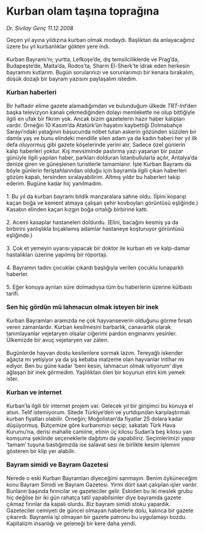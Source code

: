 # Kurban olam taşına toprağına

*Dr. Sivilay Genç 11.12.2008*

<div class="taraf_structure_2col_1zq">
<div class="margen_n">



 <p>Geçen yıl ayına yıldızına kurban olmak modaydı. Başlıktan da anlayacağınız üzere bu yıl kurbanlıklar gökten yere indi. <br/><br/>Kurban Bayramı’nı; yurtta, Lefkoşe’de, dış temsilciliklerde ve Prag’da, Budapeşte’de, Malta’da, Rodos’ta, Sharm El-Sherk’te idrak eden herkesin bayramını kutlarım. Bugün sorularınızı ve sorunlarımızı bir kenara bırakalım, düşük dozajlı bir bayram yazısını paylaşalım istedim. <b><br/><br/><font size="3">Kurban haberleri</font></b><font size="3"> <br/></font><br/>Bir haftadır elime gazete alamadığımdan ve bulunduğum ülkede <i>TRT-Int</i>’den başka televizyon kanalı çekmediğinden dolayı memlekette ne olup bittiğiyle ilgili en ufak bir fikrim yok. Ancak bizim gazetelerin hazır haber kalıpları vardır. Örneğin 10 Kasım’da Atatürk’ün hayatını kaybettiği Dolmabahçe Sarayı’ndaki yatağının başucunda nöbet tutan askerin gözünden süzülen bir damla yaş ve bunu elindeki mendille silen adam ya da kadın haberi her yıl ilk defa oluyormuş gibi gazete köşelerinde yerini alır. Sadece özel günlerin kalıp haberleri yoktur. Kış mevsiminde pastırma yazı yaşanan bir pazar günüyle ilgili yapılan haber, parkları dolduran İstanbullularla açılır, Antalya’da denize giren ve güneşlenen turistlerle tamamlanır. İşte Kurban Bayramı da böyle günlerin feriştahlarından olduğu için bayramla ilgili çıkan haberleri gözüm kapalı, tersinden sıralayabilirim. Altmış yıldır bu haberleri takip ederim. Bugüne kadar hiç yanılmadım.<br/><br/>1. Bu yıl da kurban bayramı bildik manzaralara sahne oldu. (İpini koparıp kaçan boğa ve kement atmaya çalışan şehir kovboyları görüntüsü eşliğinde.) Kasabın elinden kaçan kızgın boğa ortalığı birbirine kattı. <br/><br/>2. Acemi kasaplar hastaneleri doldurdu. (Elini, bacağını kesmiş ya da birbirini yanlışlıkla bıçaklamış adamlar hastaneye koşturuyor görüntüsü eşliğinde.) <br/><br/>3. Çok et yemeyin uyarısı yapacak bir doktor ile kurban eti ve kalp-damar hastalıkları üzerine yapılmış bir röportajı. <br/><br/>4. Bayramın tadını çocuklar çıkardı başlığıyla verilen çocuklu lunaparklı haberler. <br/><br/>5. Eğer konuya ayrılan süre dolmadıysa tüm bu haberlerin üzerine külbastı tarifi.<b><br/><br/><font size="3">Sen hiç gördün mü lahmacun olmak isteyen bir inek</font></b> <br/><br/>Kurban Bayramları aramızda ne çok hayvanseverin olduğunu görme fırsatı veren zamanlardır. Kurban kesilmesini barbarlık, canavarlık olarak tanımlayanlar vejetaryen olsalar ciğerimi pardon enginarımı yesinler. Ülkemizde bir avuç vejetaryen var zaten. <br/><br/>Bugünlerde hayvan dostu kesilenlere sormak lazım. Tereyağlı iskender ağaçta mı yetişiyor ya da şiş kebaba malzeme olan hayvanlar intihar mı ediyor. Ben bu güne kadar ‘beni kesin, lahmacun olmak istiyorum’ diye ağlaşan bir inek görmedim. Yaşlılıktan ölen bir koyunun etini kim yemek ister. <b><br/><br/><font size="3">Kurban ve internet</font></b><font size="3"> <br/></font><br/>Kurban’la ilgili bir internet projem var. Gelecek yıl bir girişimci bu konuya el atsın. Telif istemiyorum. Sitede Türkiye’den ve yurtdışından karşılaştırmalı kurban fiyatları olabilir. Örneğin; Moğolistan’da fiyatlar 25 dolara kadar düşüyormuş. Bütçemize göre kurbanımızı seçip; sakatatı Türk Hava Kurumu’na, derisi mahalle camiine, etinin üç kilosu Sudan’a beş kilosu yan komşuma şeklinde seçeneklerle dağıtımı da yapabiliriz. Seçimlerimizi yapıp ‘tamam’ tuşuna bastığımızda ise salavat sesi ile birlikte kesim işlemini gösteren bir klip yer alabilir. <b><br/><br/><font size="3">Bayram simidi ve Bayram Gazetesi</font></b><font size="3"> <br/></font><br/>Nerede o eski Kurban Bayramları diyeceğimi sanmayın. Benim öyküneceğim konu Bayram Simidi ve Bayram Gazetesi. Yirmi dört saat çalışılan işler vardır. Bunların başında fırıncılar ve gazeteciler gelir. Eskiden bu iki meslek grubu hiç değilse bir iki gün rahatça tatil yapabilsinler diye bayramda gazete çıkmaz fırınlar da kapalı olurdu. Biz bayram simidi stoku yapardık. Gazeteciler cemiyeti de güncel olmayan haberlerle dolu, kalınca bir gazete çıkarırdı. Bayramla işi olmayan bir gazete patronu bu uygulamayı bozdu. Kapitalizm insanlığı ve geleneği bir kere daha yendi. </p>
<br/>
<br/>
<br/>



<br/>


<div id="taraf_not">
</div>

</div>


</div>
